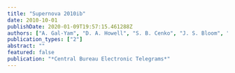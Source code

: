 ```yaml
---
title: "Supernova 2010ib"
date: 2010-10-01
publishDate: 2020-01-09T19:57:15.461288Z
authors: ["A. Gal-Yam", "D. A. Howell", "S. B. Cenko", "J. S. Bloom", "M. M. Kasliwal", "S. R. Kulkarni", "N. M. Law", "E. O. Ofek", "R. M. Quimby"]
publication_types: ["2"]
abstract: ""
featured: false
publication: "*Central Bureau Electronic Telegrams*"
---
```



